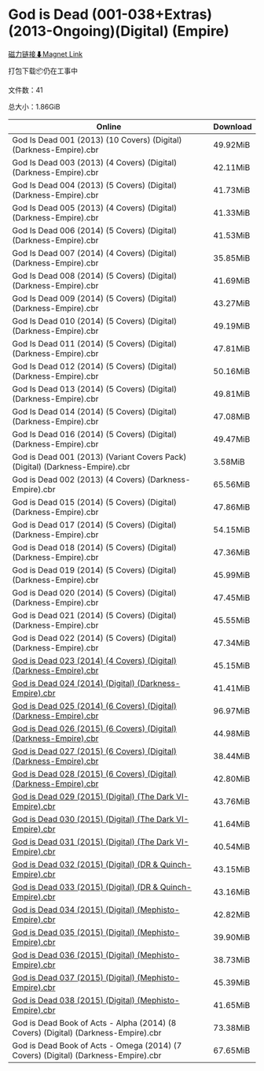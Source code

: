 # God is Dead (001-038+Extras)(2013-Ongoing)(Digital) (Empire)

[磁力链接⬇Magnet Link](magnet:?xt=urn:btih:7dbb2d7f0c20f3cb87e5b5cd4b132de5a408fe63&dn=God%20is%20Dead%20%28001-038%2BExtras%29%282013-Ongoing%29%28Digital%29%20%28Empire%29)

打包下载📦仍在工事中

文件数：41

总大小：1.86GiB

Online | Download
--- | ---
God Is Dead 001 (2013) (10 Covers) (Digital) (Darkness-Empire).cbr | 49.92MiB
God Is Dead 003 (2013) (4 Covers) (Digital) (Darkness-Empire).cbr | 42.11MiB
God Is Dead 004 (2013) (5 Covers) (Digital) (Darkness-Empire).cbr | 41.73MiB
God Is Dead 005 (2013) (4 Covers) (Digital) (Darkness-Empire).cbr | 41.33MiB
God Is Dead 006 (2014) (5 Covers) (Digital) (Darkness-Empire).cbr | 41.53MiB
God Is Dead 007 (2014) (4 Covers) (Digital) (Darkness-Empire).cbr | 35.85MiB
God Is Dead 008 (2014) (5 Covers) (Digital) (Darkness-Empire).cbr | 41.69MiB
God Is Dead 009 (2014) (5 Covers) (Digital) (Darkness-Empire).cbr | 43.27MiB
God Is Dead 010 (2014) (5 Covers) (Digital) (Darkness-Empire).cbr | 49.19MiB
God Is Dead 011 (2014) (5 Covers) (Digital) (Darkness-Empire).cbr | 47.81MiB
God Is Dead 012 (2014) (5 Covers) (Digital) (Darkness-Empire).cbr | 50.16MiB
God Is Dead 013 (2014) (5 Covers) (Digital) (Darkness-Empire).cbr | 49.81MiB
God Is Dead 014 (2014) (5 Covers) (Digital) (Darkness-Empire).cbr | 47.08MiB
God Is Dead 016 (2014) (5 Covers) (Digital) (Darkness-Empire).cbr | 49.47MiB
God is Dead 001 (2013) (Variant Covers Pack) (Digital) (Darkness-Empire).cbr | 3.58MiB
God is Dead 002 (2013) (4 Covers) (Darkness-Empire).cbr | 65.56MiB
God is Dead 015 (2014) (5 Covers) (Digital) (Darkness-Empire).cbr | 47.86MiB
God is Dead 017 (2014) (5 Covers) (Digital) (Darkness-Empire).cbr | 54.15MiB
God is Dead 018 (2014) (5 Covers) (Digital) (Darkness-Empire).cbr | 47.36MiB
God is Dead 019 (2014) (5 Covers) (Digital) (Darkness-Empire).cbr | 45.99MiB
God is Dead 020 (2014) (5 Covers) (Digital) (Darkness-Empire).cbr | 47.45MiB
God is Dead 021 (2014) (5 Covers) (Digital) (Darkness-Empire).cbr | 45.55MiB
God is Dead 022 (2014) (5 Covers) (Digital) (Darkness-Empire).cbr | 47.34MiB
[God is Dead 023 (2014) (4 Covers) (Digital) (Darkness-Empire).cbr](https://github.com/alicewish/markdown/blob/master/comic/God-is-Dead-023-2014-4-Covers-Digital-Darkness-Empire-cbr.md) | 45.15MiB
[God is Dead 024 (2014) (Digital) (Darkness-Empire).cbr](https://github.com/alicewish/markdown/blob/master/comic/God-is-Dead-024-2014-Digital-Darkness-Empire-cbr.md) | 41.41MiB
[God is Dead 025 (2014) (6 Covers) (Digital) (Darkness-Empire).cbr](https://github.com/alicewish/markdown/blob/master/comic/God-is-Dead-025-2014-6-Covers-Digital-Darkness-Empire-cbr.md) | 96.97MiB
[God is Dead 026 (2015) (6 Covers) (Digital) (Darkness-Empire).cbr](https://github.com/alicewish/markdown/blob/master/comic/God-is-Dead-026-2015-6-Covers-Digital-Darkness-Empire-cbr.md) | 44.98MiB
[God is Dead 027 (2015) (6 Covers) (Digital) (Darkness-Empire).cbr](https://github.com/alicewish/markdown/blob/master/comic/God-is-Dead-027-2015-6-Covers-Digital-Darkness-Empire-cbr.md) | 38.44MiB
[God is Dead 028 (2015) (6 Covers) (Digital) (Darkness-Empire).cbr](https://github.com/alicewish/markdown/blob/master/comic/God-is-Dead-028-2015-6-Covers-Digital-Darkness-Empire-cbr.md) | 42.80MiB
[God is Dead 029 (2015) (Digital) (The Dark VI-Empire).cbr](https://github.com/alicewish/markdown/blob/master/comic/God-is-Dead-029-2015-Digital-Dark-VI-Empire-cbr.md) | 43.76MiB
[God is Dead 030 (2015) (Digital) (The Dark VI-Empire).cbr](https://github.com/alicewish/markdown/blob/master/comic/God-is-Dead-030-2015-Digital-Dark-VI-Empire-cbr.md) | 41.64MiB
[God is Dead 031 (2015) (Digital) (The Dark VI-Empire).cbr](https://github.com/alicewish/markdown/blob/master/comic/God-is-Dead-031-2015-Digital-Dark-VI-Empire-cbr.md) | 40.54MiB
[God is Dead 032 (2015) (Digital) (DR & Quinch-Empire).cbr](https://github.com/alicewish/markdown/blob/master/comic/God-is-Dead-032-2015-Digital-DR-Quinch-Empire-cbr.md) | 43.15MiB
[God is Dead 033 (2015) (Digital) (DR & Quinch-Empire).cbr](https://github.com/alicewish/markdown/blob/master/comic/God-is-Dead-033-2015-Digital-DR-Quinch-Empire-cbr.md) | 43.16MiB
[God is Dead 034 (2015) (Digital) (Mephisto-Empire).cbr](https://github.com/alicewish/markdown/blob/master/comic/God-is-Dead-034-2015-Digital-Mephisto-Empire-cbr.md) | 42.82MiB
[God is Dead 035 (2015) (Digital) (Mephisto-Empire).cbr](https://github.com/alicewish/markdown/blob/master/comic/God-is-Dead-035-2015-Digital-Mephisto-Empire-cbr.md) | 39.90MiB
[God is Dead 036 (2015) (Digital) (Mephisto-Empire).cbr](https://github.com/alicewish/markdown/blob/master/comic/God-is-Dead-036-2015-Digital-Mephisto-Empire-cbr.md) | 38.73MiB
[God is Dead 037 (2015) (Digital) (Mephisto-Empire).cbr](https://github.com/alicewish/markdown/blob/master/comic/God-is-Dead-037-2015-Digital-Mephisto-Empire-cbr.md) | 45.39MiB
[God is Dead 038 (2015) (Digital) (Mephisto-Empire).cbr](https://github.com/alicewish/markdown/blob/master/comic/God-is-Dead-038-2015-Digital-Mephisto-Empire-cbr.md) | 41.65MiB
God is Dead Book of Acts - Alpha (2014) (8 Covers) (Digital) (Darkness-Empire).cbr | 73.38MiB
God is Dead Book of Acts - Omega (2014) (7 Covers) (Digital) (Darkness-Empire).cbr | 67.65MiB